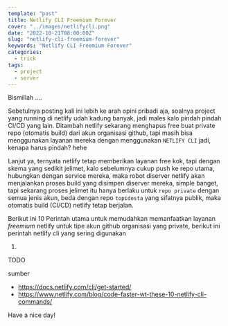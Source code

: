 ```yaml
---
template: "post"
title: Netlify CLI Freemium Forever
cover: "../images/netlifycli.png"
date: "2022-10-21T08:00:00Z"
slug: "netlify-cli-freemium-forever"
keywords: "Netlify CLI Freemium Forever"
categories:
  - trick
tags:
  - project
  - server
---
```


Bismillah ....

Sebetulnya posting kali ini lebih ke arah opini pribadi aja, soalnya project yang running di netlify udah kadung banyak, jadi males kalo pindah pindah CI/CD yang lain. Ditambah netlify sekarang menghapus free buat private repo (otomatis build) dari akun organisasi github, tapi masih bisa menggunakan layanan mereka dengan menggunakan `NETLIFY CLI` jadi, kenapa harus pindah? hehe

Lanjut ya, ternyata netlify tetap memberikan layanan free kok, tapi dengan skema yang sedikit jelimet, kalo sebelumnya cukup push ke repo utama, hubungkan dengan service mereka, maka robot diserver netlify akan menjalankan proses build yang disimpen diserver mereka, simple banget, tapi sekarang proses jelimet itu hanya berlaku untuk ``repo private`` dengan semua jenis akun, beda dengan repo `topidesta` yang sifatnya publik, maka otomatis build (CI/CD) netlify tetap berjalan.

Berikut ini 10 Perintah utama untuk memudahkan memanfaatkan layanan *freemium* netlify untuk tipe akun github organisasi yang private, berikut ini perintah netlify cli yang sering digunakan

1. 

TODO

sumber
- https://docs.netlify.com/cli/get-started/
- https://www.netlify.com/blog/code-faster-wt-these-10-netlify-cli-commands/


Have a nice day!
